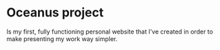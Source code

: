# Oceanus project
Is my first, fully functioning personal website that I've created in order to make presenting my work way simpler. 
